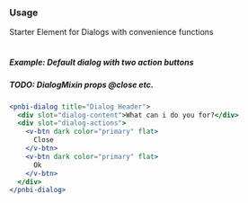 ### Usage

Starter Element for Dialogs with convenience functions
<br><br>

##### Example: Default dialog with two action buttons
##### TODO: DialogMixin props @close etc.

```jsx
<pnbi-dialog title="Dialog Header">
  <div slot="dialog-content">What can i do you for?</div>
  <div slot="dialog-actions">
    <v-btn dark color="primary" flat>
      Close
    </v-btn>
    <v-btn dark color="primary" flat>
      Ok
    </v-btn>
  </div>
</pnbi-dialog>
```
